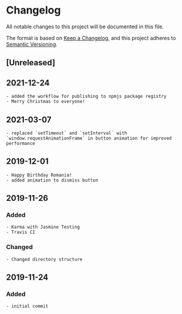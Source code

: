 # Changelog

All notable changes to this project will be documented in this file.

The format is based on [Keep a Changelog](https://keepachangelog.com/en/1.0.0/),
and this project adheres to [Semantic Versioning](https://semver.org/spec/v2.0.0.html).

## [Unreleased]

## 2021-12-24
    - added the workflow for publishing to npmjs package registry
    - Merry Christmas to everyone!

## 2021-03-07
    - replaced `setTimeout` and `setInterval` with `window.requestAnimationFrame` in button animation for improved performance

## 2019-12-01
    - Happy Birthday Romania!
    - added animation to dismiss button

## 2019-11-26
### Added
    - Karma with Jasmine Testing
    - Travis CI
### Changed
    - Changed directory structure


## 2019-11-24
### Added
    - initial commit
